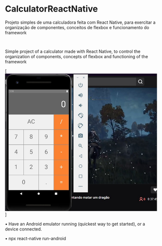 # CalculatorReactNative

<p>Projeto simples de uma calculadora feita com React Native, para exercitar a organização de componentes, conceitos de flexbox e funcionamento do framework</p>
<br>
<p>Simple project of a calculator made with React Native, to control the organization of components, concepts of flexbox and functioning of the framework</p>

[![texto](https://github.com/S1lasAugusto/CalculatorReactNative/blob/main/ImagemDoProjeto.jpeg)]

  <p> • Have an Android emulator running (quickest way to get started), or a device connected.</p>
  <p> •  npx react-native run-android </p>
